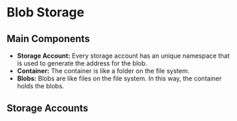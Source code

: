 # Blob Storage

## Main Components

* __Storage Account:__ Every storage account has an unique namespace that is used to generate the address for the blob.
* __Container:__ The container is like a folder on the file system.
* __Blobs:__ Blobs are like files on the file system. In this way, the container holds the blobs.

## Storage Accounts
